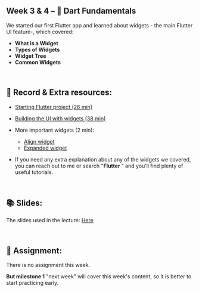 ## Week 3 & 4 – 📱 Dart Fundamentals

We started our first Flutter app and learned about widgets - the main Flutter UI feature-, which covered:

- **What is a Widget**
- **Types of Widgets**
- **Widget Tree**
- **Common Widgets**

<br>

## 🎥 Record & Extra resources:

- [Starting Flutter project (26 min)](https://udksa.sharepoint.com/:v:/s/nn-Appdevelopment/ETg2_Kmxia9Aibh6gv8C4P0BD7Xu5qGY70XSNl9Yz4cN1g?e=eknYXf&nav=eyJyZWZlcnJhbEluZm8iOnsicmVmZXJyYWxBcHAiOiJTdHJlYW1XZWJBcHAiLCJyZWZlcnJhbFZpZXciOiJTaGFyZURpYWxvZy1MaW5rIiwicmVmZXJyYWxBcHBQbGF0Zm9ybSI6IldlYiIsInJlZmVycmFsTW9kZSI6InZpZXcifX0%3D)
- [Building the UI with widgets (38 min)](https://udksa.sharepoint.com/:v:/s/nn-Appdevelopment/ETnidGAK9KxEvWSg9XTWoGQBbWJkCbFRKiX-hfGd4ELnNg?e=Vz8EQ3&nav=eyJyZWZlcnJhbEluZm8iOnsicmVmZXJyYWxBcHAiOiJTdHJlYW1XZWJBcHAiLCJyZWZlcnJhbFZpZXciOiJTaGFyZURpYWxvZy1MaW5rIiwicmVmZXJyYWxBcHBQbGF0Zm9ybSI6IldlYiIsInJlZmVycmFsTW9kZSI6InZpZXcifX0%3D)
- More important widgets (2 min):
    - [Align widget](https://youtu.be/hlcsVJpk1hw?si=OV9gQl5VpuciLefy)
    - [Expanded widget](https://youtu.be/APWY6ShaZTI?si=YlXWTZV2NjvVArD9)

-	If you need any extra explanation about any of the widgets we covered, you can reach out to me or search "**Flutter <widget name>**" and you’ll find plenty of useful tutorials.

<br>

## 📚 Slides:
The slides used in the lecture: [Here](/assets/Flutter%20UI.pdf)

<br>

## 🧠 Assignment:

There is no assignment this week.

**But milestone 1** "next week" will cover this week's content, so it is better to start practicing early.
